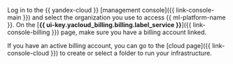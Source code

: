 Log in to the {{ yandex-cloud }} [management console]({{ link-console-main }}) and select the organization you use to access {{ ml-platform-name }}. On the [**{{ ui-key.yacloud_billing.billing.label_service }}**]({{ link-console-billing }}) page, make sure you have a billing account linked.

If you have an active billing account, you can go to the [cloud page]({{ link-console-cloud }}) to create or select a folder to run your infrastructure.
